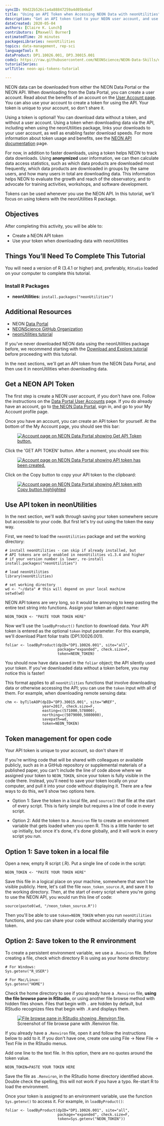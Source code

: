 ```yaml
---
syncID: 99d22b526c1a4a88847259a4d05b46af
title: "Using an API Token when Accessing NEON Data with neonUtilities"
description: "Get an API token tied to your NEON user account, and use it for faster download speeds when accessing NEON data via the neonUtilities package."
dateCreated: 2020-05-04
authors: [Claire K. Lunch]
contributors: [Maxwell Burner]
estimatedTime: 20 minutes
packagesLibraries: neonUtilities
topics: data-management, rep-sci
languageTool: R
dataProduct: DP1.10026.001, DP3.30015.001
code1: https://raw.githubusercontent.com/NEONScience/NEON-Data-Skills/dev-aten/tutorials/R/NEON-general/neon-code-packages/NEON-API-Token/neon-api-tokens-tutorial/neon-api-tokens-tutorial.R
tutorialSeries:
urlTitle: neon-api-tokens-tutorial

---
```


NEON data can be downloaded from either the NEON Data Portal or the NEON API. 
When downloading from the Data Portal, you can create a user account. Read 
about the benefits of an account on the <a href="https://www.neonscience.org/data/about-data/data-portal-user-accounts" target="_blank">User Account page</a>. You can also use your account to create a token for using the 
API. Your token is unique to your account, so don't share it.

Using a token is optional! You can download data without a token, and 
without a user account. Using a token when downloading data via the API, 
including when using the neonUtilities package, links your downloads to 
your user account, as well as enabling faster download speeds. For more 
information about token usage and benefits, see the 
<a href="https://data.neonscience.org/data-api" target="_blank">NEON API documentation</a> page.

For now, in addition to faster downloads, using a token helps NEON to track 
data downloads. Using **anonymized** user information, we can then calculate 
data access statistics, such as which data products are downloaded most 
frequently, which data products are downloaded in groups by the same users, 
and how many users in total are downloading data. This information helps NEON 
to evaluate the growth and reach of the observatory, and to advocate for 
training activities, workshops, and software development.

Tokens can be used whenever you use the NEON API. In this tutorial, we'll 
focus on using tokens with the neonUtilities R package.

<div id="ds-objectives" markdown="1">

## Objectives
After completing this activity, you will be able to:

 * Create a NEON API token 
 * Use your token when downloading data with neonUtilities 

## Things You’ll Need To Complete This Tutorial
You will need a version of R (3.4.1 or higher) and, preferably, `RStudio` 
loaded on your computer to complete this tutorial.

### Install R Packages

* **neonUtilities:** `install.packages("neonUtilities")`

## Additional Resources

* NEON <a href="http://data.neonscience.org" target="_blank"> Data Portal </a>
* <a href="https://github.com/NEONScience" target="_blank">NEONScience GitHub Organization</a>
* <a href="https://www.neonscience.org/neonDataStackR" target="_blank">neonUtilities tutorial</a>

</div>

If you've never downloaded NEON data using the neonUtilities package before, 
we recommend starting with the <a href="https://www.neonscience.org/download-explore-neon-data" target="_blank">Download and Explore tutorial</a> before proceeding with this tutorial.

In the next sections, we'll get an API token from the NEON Data Portal, and 
then use it in neonUtilities when downloading data.

## Get a NEON API Token 

The first step is create a NEON user account, if you don't have one. 
Follow the instructions on the <a href="https://www.neonscience.org/data/about-data/data-portal-user-accounts" target="_blank">Data Portal User Accounts</a> page. If you do already 
have an account, go to <a href="https://data.neonscience.org/home" target="_blank">the NEON Data Portal</a>, 
sign in, and go to your My Account profile page.

Once you have an account, you can create an API token for yourself. At 
the bottom of the My Account page, you should see this bar: 

<figure>
	<a href="https://raw.githubusercontent.com/NEONScience/NEON-Data-Skills/dev-aten/graphics/NEON-api-token/get-api-token-button.png">
	<img src="https://raw.githubusercontent.com/NEONScience/NEON-Data-Skills/dev-aten/graphics/NEON-api-token/get-api-token-button.png" alt="Account page on NEON Data Portal showing Get API Token button."></a>
</figure>

Click the 'GET API TOKEN' button. After a moment, you should see this:

<figure>
	<a href="https://raw.githubusercontent.com/NEONScience/NEON-Data-Skills/dev-aten/graphics/NEON-api-token/account-page-token-view.png">
	<img src="https://raw.githubusercontent.com/NEONScience/NEON-Data-Skills/dev-aten/graphics/NEON-api-token/account-page-token-view.png" alt="Account page on NEON Data Portal showing API token has been created."></a>
</figure>

Click on the Copy button to copy your API token to the clipboard:

<figure>
	<a href="https://raw.githubusercontent.com/NEONScience/NEON-Data-Skills/dev-aten/graphics/NEON-api-token/api-token-copy-button.png">
	<img src="https://raw.githubusercontent.com/NEONScience/NEON-Data-Skills/dev-aten/graphics/NEON-api-token/api-token-copy-button.png" alt="Account page on NEON Data Portal showing API token with Copy button highlighted"></a>
</figure>

## Use API token in neonUtilities 

In the next section, we'll walk through saving your token somewhere secure but 
accessible to your code. But first let's try out using the token the easy way.

First, we need to load the `neonUtilities` package and set the working 
directory:


    # install neonUtilities - can skip if already installed, but
    # API tokens are only enabled in neonUtilities v1.3.4 and higher
    # if your version number is lower, re-install
    install.packages("neonUtilities")
    
    # load neonUtilities
    library(neonUtilities)
    
    # set working directory
    wd <- "~/data" # this will depend on your local machine
    setwd(wd)

NEON API tokens are very long, so it would be annoying to keep pasting the 
entire text string into functions. Assign your token an object name:


    NEON_TOKEN <- "PASTE YOUR TOKEN HERE"

Now we'll use the `loadByProduct()` function to download data. Your 
API token is entered as the optional `token` input parameter. For 
this example, we'll download Plant foliar traits (DP1.10026.001).


    foliar <- loadByProduct(dpID="DP1.10026.001", site="all", 
                            package="expanded", check.size=F,
                            token=NEON_TOKEN)

You should now have data saved in the `foliar` object; the API 
silently used your token. If you've downloaded data without a 
token before, you may notice this is faster!

This format applies to all `neonUtilities` functions that involve 
downloading data or otherwise accessing the API; you can use the 
`token` input with all of them. For example, when downloading 
remote sensing data:


    chm <- byTileAOP(dpID="DP3.30015.001", site="WREF", 
                     year=2017, check.size=F,
                     easting=c(571000,578000), 
                     northing=c(5079000,5080000), 
                     savepath=wd,
                     token=NEON_TOKEN)

## Token management for open code

Your API token is unique to your account, so don't share it!

If you're writing code that will be shared with colleagues or available 
publicly, such as in a GitHub repository or supplemental materials of a 
published paper, you can't include the line of code above where we assigned 
your token to `NEON_TOKEN`, since your token is fully visible in the code 
there. Instead, you'll need to save your token locally on your computer, 
and pull it into your code without displaying it. There are a few ways to 
do this, we'll show two options here.

* Option 1: Save the token in a local file, and `source()` that file at the 
start of every script. This is fairly simple but requires a line of code in 
every script.

* Option 2: Add the token to a `.Renviron` file to create an environment 
variable that gets loaded when you open R. This is a little harder to set 
up initially, but once it's done, it's done globally, and it will work in 
every script you run.

## Option 1: Save token in a local file

Open a new, empty R script (.R). Put a single line of code in the script:


    NEON_TOKEN <- "PASTE YOUR TOKEN HERE"

Save this file in a logical place on your machine, somewhere that won't be 
visible publicly. Here, let's call the file `neon_token_source.R`, and 
save it to the working directory. Then, at the start of 
every script where you're going to use the NEON API, you would run this line 
of code:


    source(paste0(wd, "/neon_token_source.R"))

Then you'll be able to use `token=NEON_TOKEN` when you run `neonUtilities` 
functions, and you can share your code without accidentally sharing your 
token.

## Option 2: Save token to the R environment

To create a persistent environment variable, we use a `.Renviron` file. 
Before creating a file, check which directory R is using as your home 
directory:


    # For Windows:
    Sys.getenv("R_USER")
    
    # For Mac/Linux:
    Sys.getenv("HOME")

Check the home directory to see if you already have a `.Renviron` file, **using 
the file browse pane in RStudio**, or using another file browse method with 
hidden files shown. Files that begin with `.` are hidden by default, but 
RStudio recognizes files that begin with `.R` and displays them.

<figure>
	<a href="https://raw.githubusercontent.com/NEONScience/NEON-Data-Skills/dev-aten/graphics/NEON-api-token/R-environ-file-browse.png">
	<img src="https://raw.githubusercontent.com/NEONScience/NEON-Data-Skills/dev-aten/graphics/NEON-api-token/R-environ-file-browse.png" alt="File browse pane in RStudio showing .Renviron file."></a>
	<figcaption>Screenshot of file browse pane with .Renviron file. 
	</figcaption>
</figure>

If you already have a `.Renviron` file, open it and follow the instructions 
below to add to it. If you don't have one, create one using File -> New File 
-> Text File in the RStudio menus.

Add one line to the text file. In this option, there are no quotes around the 
token value.


    NEON_TOKEN=PASTE YOUR TOKEN HERE

Save the file as `.Renviron`, in the RStudio home directory identified above. 
Double check the spelling, this will not work if you have a typo. Re-start 
R to load the environment.

Once your token is assigned to an environment variable, use the function 
`Sys.getenv()` to access it. For example, in `loadByProduct()`:


    foliar <- loadByProduct(dpID="DP1.10026.001", site="all", 
                            package="expanded", check.size=F,
                            token=Sys.getenv("NEON_TOKEN"))


